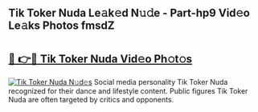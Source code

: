 ## Tik Toker Nuda Le𝚊k𝚎d N𝚞𝚍e - Part-hp9 Vid𝚎o Le𝚊ks Photos fmsdZ

# <h2><a href="http://fbdtma.evod.top/?m=Tik+Toker+Nuda">🔗 👉🔴 Tik Toker Nuda Vid𝚎o Ph𝚘t𝚘s</a></h2>

[![Tik Toker Nuda N𝚞d𝚎s](https://i.imgur.com/8V9OHl7.gif)](http://fbdtma.evod.top/?m=Tik+Toker+Nuda)
Social media personality Tik Toker Nuda recognized for their dance and lifestyle content. Public figures Tik Toker Nuda are often targeted by critics and opponents. 
